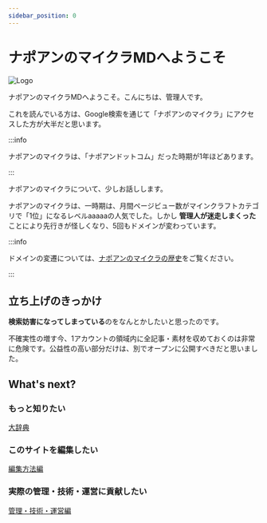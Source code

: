 ```yaml
---
sidebar_position: 0
---
```


# ナポアンのマイクラMDへようこそ

![Logo](/img/ogp/logo-ogp.png)

ナポアンのマイクラMDへようこそ。こんにちは、管理人です。

これを読んでいる方は、Google検索を通じて「ナポアンのマイクラ」にアクセスした方が大半だと思います。

:::info

ナポアンのマイクラは、「ナポアンドットコム」だった時期が1年ほどあります。

:::

ナポアンのマイクラについて、少しお話しします。

ナポアンのマイクラは、一時期は、月間ページビュー数がマインクラフトカテゴリで「1位」になるレベルaaaaaの人気でした。しかし **管理人が迷走しまくった** ことにより先行きが怪しくなり、5回もドメインが変わっています。

:::info

ドメインの変遷については、[ナポアンのマイクラの歴史](/docs/about/history)をご覧ください。

:::

## 立ち上げのきっかけ

**検索妨害になってしまっている**のをなんとかしたいと思ったのです。

不確実性の増す今、1アカウントの領域内に全記事・素材を収めておくのは非常に危険です。公益性の高い部分だけは、別でオープンに公開すべきだと思いました。

## What's next?

### もっと知りたい

[大辞典](/docs/about/intro)

### このサイトを編集したい

[編集方法編](/docs/howtoedit/intro)

### 実際の管理・技術・運営に貢献したい

[管理・技術・運営編](/docs/howtomakenapoancom/intro)
